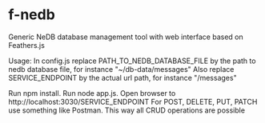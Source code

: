 # f-nedb
Generic NeDB database management tool with web interface based on Feathers.js

Usage:
In config.js replace PATH_TO_NEDB_DATABASE_FILE by the path to nedb database file, for instance "~/db-data/messages"
Also replace SERVICE_ENDPOINT  by the actual url path, for instance "/messages"

Run npm install.
Run node app.js. Open browser to http://localhost:3030/SERVICE_ENDPOINT
For POST, DELETE, PUT, PATCH use something like Postman. This way all CRUD operations are possible
